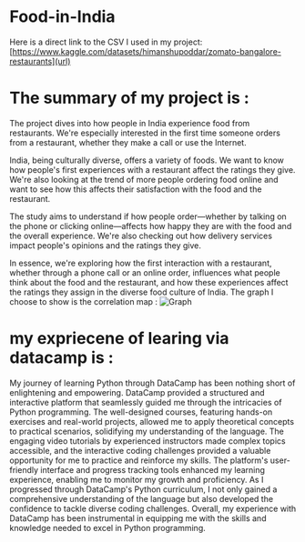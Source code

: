 # Food-in-India

 Here is a direct link to the CSV I used in my project: [https://www.kaggle.com/datasets/himanshupoddar/zomato-bangalore-restaurants](url)

# The summary of my project is :
The project dives into how people in India experience food from restaurants. We're especially interested in the first time someone orders from a restaurant, whether they make a call or use the Internet.

India, being culturally diverse, offers a variety of foods. We want to know how people's first experiences with a restaurant affect the ratings they give. We're also looking at the trend of more people ordering food online and want to see how this affects their satisfaction with the food and the restaurant.

The study aims to understand if how people order—whether by talking on the phone or clicking online—affects how happy they are with the food and the overall experience. We're also checking out how delivery services impact people's opinions and the ratings they give.

In essence, we're exploring how the first interaction with a restaurant, whether through a phone call or an online order, influences what people think about the food and the restaurant, and how these experiences affect the ratings they assign in the diverse food culture of India.
The graph I choose to show is the correlation map :
![Graph](https://github.com/Chenginar/Food-in-India/assets/158305478/8e1d1467-1185-438f-9641-5b29fd5c0479)

# my expriecene of learing via datacamp is :

My journey of learning Python through DataCamp has been nothing short of enlightening and empowering. DataCamp provided a structured and interactive platform that seamlessly guided me through the intricacies of Python programming. The well-designed courses, featuring hands-on exercises and real-world projects, allowed me to apply theoretical concepts to practical scenarios, solidifying my understanding of the language. The engaging video tutorials by experienced instructors made complex topics accessible, and the interactive coding challenges provided a valuable opportunity for me to practice and reinforce my skills. The platform's user-friendly interface and progress tracking tools enhanced my learning experience, enabling me to monitor my growth and proficiency. As I progressed through DataCamp's Python curriculum, I not only gained a comprehensive understanding of the language but also developed the confidence to tackle diverse coding challenges. Overall, my experience with DataCamp has been instrumental in equipping me with the skills and knowledge needed to excel in Python programming.
